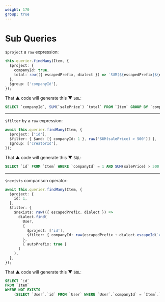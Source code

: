 ```yaml
---
weight: 170
group: true
---
```


# Sub Queries

`$project` a `raw` expression:

```ts
this.querier.findMany(Item, {
  $project: {
    companyId: true,
    total: raw(({ escapedPrefix, dialect }) => `SUM(${escapedPrefix}${dialect.escapeId('salePrice')})`),
  },
  $group: ['companyId'],
});
```

That &#9650; code will generate this &#9660;  `SQL`:

```sql
SELECT `companyId`, SUM(`salePrice`) `total` FROM `Item` GROUP BY `companyId`
```

---

`$filter` by a `raw` expression:

```ts
await this.querier.findMany(Item, {
  $project: ['id'],
  $filter: { $and: [{ companyId: 1 }, raw('SUM(salePrice) > 500')] },
  $group: ['creatorId'],
});
```

That &#9650; code will generate this &#9660;  `SQL`:

```sql
SELECT `id` FROM `Item` WHERE `companyId` = 1 AND SUM(salePrice) > 500 GROUP BY `creatorId`
```

---

`$nexists` comparison operator:

```ts
await this.querier.findMany(Item, {
  $project: {
    id: 1,
  },
  $filter: {
    $nexists: raw(({ escapedPrefix, dialect }) =>
      dialect.find(
        User,
        {
          $project: ['id'],
          $filter: { companyId: raw(escapedPrefix + dialect.escapeId(`companyId`)) },
        },
        { autoPrefix: true }
      )
    ),
  },
});
```

That &#9650; code will generate this &#9660;  `SQL`:

```sql
SELECT `id`
FROM `Item`
WHERE NOT EXISTS
    (SELECT `User`.`id` FROM `User` WHERE `User`.`companyId` = `Item`.`companyId`)
```
